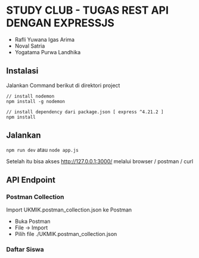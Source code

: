 # STUDY CLUB - TUGAS REST API DENGAN EXPRESSJS

- Rafli Yuwana Igas Arima
- Noval Satria
- Yogatama Purwa Landhika

## Instalasi
Jalankan Command berikut di direktori project
```
// install nodemon
npm install -g nodemon  

// install dependency dari package.json [ express ^4.21.2 ]
npm install             
```

## Jalankan 
`npm run dev` atau `node app.js`

Setelah itu bisa akses http://127.0.0.1:3000/ melalui browser / postman / curl

## API Endpoint
### Postman Collection
Import UKMIK.postman_collection.json ke Postman
- Buka Postman
- File -> Import
- Pilih file ./UKMIK.postman_collection.json

### Daftar Siswa 
Method GET : http://127.0.0.1:3000/

REQUEST
```
curl -X GET 'http://127.0.0.1:3000/'
```
RESPONSE
```
{
    "status": 200,
    "pesan": "",
    "data": [
        {
            "nim": 1,
            "nama": "Anto",
            "prodi": "SI"
        }
    ]
}
```

---

### Tambah Siswa 
Method POST : http://127.0.0.1:3000/

REQUEST
```
curl -X POST 'http://127.0.0.1:3000/' \
--header 'Content-Type: application/json' \
--data '{
    "nim": 2,
    "nama": "Ani",
    "prodi": "SI"
}'
```
RESPONSE
```
{
    "status": 201,
    "pesan": "berhasil",
    "data": [
        {
            "nim": 1,
            "nama": "Anto",
            "prodi": "SI"
        },
        {
            "nim": 2,
            "nama": "Ani",
            "prodi": "SI"
        }
    ]
}
```

---

### Edit Siswa
Method PUT : http://127.0.0.1:3000/{dataSiswa.nim}

REQUEST
```
curl -X PUT 'http://127.0.0.1:3000/2' \
--header 'Content-Type: application/json' \
--data '{
    "nim": 2,
    "nama": "Alvi",
    "prodi": "SI"
}'
```
RESPONSE
```
{
    "status": 200,
    "pesan": "berhasil",
    "data": [
        {
            "nim": 1,
            "nama": "Anto",
            "prodi": "SI"
        },
        {
            "nim": 2,
            "nama": "Alvi",
            "prodi": "SI"
        }
    ]
}
```

---

### Hapus Siswa
Method DELETE : http://127.0.0.1:3000/{dataSiswa.nim}

REQUEST 
```
curl -X DELETE 'http://127.0.0.1:3000/2' \
--header 'Content-Type: application/json'
```

RESPONSE
```
{
    "status": 200,
    "pesan": "berhasil",
    "data": [
        {
            "nim": 1,
            "nama": "Anto",
            "prodi": "SI"
        }
    ]
}
```

---

_THERE IS NO PLACE LIKE 127.0.0.1_